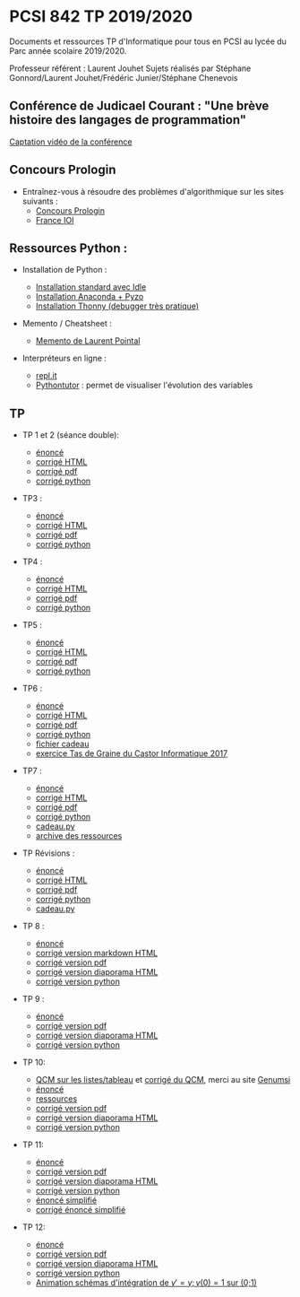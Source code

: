 # PCSI 842 TP 2019/2020

Documents et ressources TP d'Informatique pour tous en PCSI au lycée du Parc année scolaire 2019/2020.

Professeur référent : Laurent Jouhet
Sujets réalisés par Stéphane Gonnord/Laurent Jouhet/Frédéric Junier/Stéphane Chenevois

## Conférence de Judicael Courant : "Une brève histoire des langages de programmation"

[Captation vidéo de la conférence](https://tube.ac-lyon.fr/videos/watch/2f7065e3-13c7-432c-80cc-94e769d38272)

## Concours Prologin 

* Entraînez-vous à résoudre des problèmes d'algorithmique sur les sites suivants :
  - [Concours Prologin](https://prologin.org/train/)
  - [France IOI](http://www.france-ioi.org/)

## Ressources Python :

* Installation de Python :
  - [Installation standard avec Idle](https://www.python.org/downloads/)
  - [Installation Anaconda + Pyzo](https://pyzo.org/start.html)
  - [Installation Thonny (debugger très pratique)](https://thonny.org/)

* Memento / Cheatsheet :
  - [Memento de Laurent Pointal](https://perso.limsi.fr/pointal/_media/python:cours:mementopython3.pdf)
  
* Interpréteurs en ligne :
  - [repl.it](https://repl.it/languages/python3)
  - [Pythontutor](http://pythontutor.com/)  : permet de visualiser l'évolution des variables

## TP

* TP 1 et 2 (séance double):
  - [énoncé](TP-01-02/I1-TP-01-02-Introduction-sujet.pdf)
  - [corrigé HTML](TP-01-02/I1-TP-01-02-Introduction-corrige.html)
  - [corrigé pdf](TP-01-02/I1-TP-01-02-Introduction-corrige.pdf)
  - [corrigé python](TP-01-02/I1-TP-01-02-Introduction-corrige.py)

* TP3 :
  - [énoncé](TP3/sujet/I1-TP-03-Boucles-sujet.pdf)
  - [corrigé HTML](TP3/corrige/I1-TP-03-Boucles-corrige.html)
  - [corrigé pdf](TP3/corrige/I1-TP-03-Boucles-corrige.pdf)
  - [corrigé python](TP3/corrige/I1-TP-03-Boucles-corrige.py)

* TP4 :
  - [énoncé](TP4/sujet/I1-TP-04-Fonctions-Suites-sujet.pdf)
  - [corrigé HTML](TP4/corrige/I1-TP-04-Fonctions-Suites-corrige.html)
  - [corrigé pdf](TP4/corrige/I1-TP-04-Fonctions-Suites-corrige.pdf)
  - [corrigé python](TP4/corrige/I1-TP-04-Fonctions-Suites-corrige.py)

* TP5 :
  - [énoncé](TP5/sujet/I1-TP-05-Listes-sujet.pdf)
  - [corrigé HTML](TP5/corrige/I1-TP-05-Listes-corrige.html)
  - [corrigé pdf](TP5/corrige/I1-TP-05-Listes-corrige.pdf)
  - [corrigé python](TP5/corrige/I1-TP-05-Listes-corrige.py)
  
 
* TP6 :
  - [énoncé](TP6/sujet/I1-TP-06-Recherche-Cribles-sujet.pdf)
  - [corrigé HTML](TP6/corrige/I1-TP-06-Recherche-Cribles-corrige.html)
  - [corrigé pdf](TP6/corrige/I1-TP-06-Recherche-Cribles-corrige.pdf)
  - [corrigé python](TP6/corrige/I1-TP-06-Recherche-Cribles-corrige.py)
  - [fichier cadeau](TP6/eleves/cadeau_06.py)
  - [exercice Tas de Graine  du Castor Informatique 2017](https://concours.castor-informatique.fr/index.php?team=castor2017)
  
* TP7 :
  - [énoncé](TP7/sujet/I1-TP-07-Fichiers-Matplotlib-sujet.pdf)
  - [corrigé HTML](TP7/corrige/I1-TP-07-Fichiers-Matplotlib-corrige.html)
  - [corrigé pdf](TP7/corrige/I1-TP-07-Fichiers-Matplotlib-corrige.pdf)
  - [corrigé python](TP7/corrige/I1-TP-07-Fichiers-Matplotlib-corrige.py)
  - [cadeau.py](TP7/eleves/cadeau.py)
  - [archive des ressources](TP7/eleves/ressources.zip)
  
* TP  Révisions :
  - [énoncé](TP-revisions/sujet/I1-TP-Revisions-Janvier3-sujet.pdf)
  - [corrigé HTML](TP-revisions/corrige/I1-TP-Revisions-Janvier3-corrige.html)
  - [corrigé pdf](TP-revisions/corrige/I1-TP-Revisions-Janvier3-corrige.pdf)
  - [corrigé python](TP-revisions/corrige/I1-TP-Revisions-Janvier3-corrige.py)
  - [cadeau.py](TP-revisions/ressources/cadeau.py)


  
* TP 8 :
  - [énoncé](TP8/sujet/I1-TP-08-Dichotomie-Newton-sujet.pdf)
  - [corrigé version markdown HTML](TP8/corrige/I1-TP-08-Dichotomie-Newton-corrige-git.md)
  - [corrigé version pdf](TP8/corrige/I1-TP-08-Dichotomie-Newton-corrige-.pdf)
  - [corrigé version diaporama HTML](TP8/corrige/I1-TP-08-Dichotomie-Newton-corrige-slidy.html)
  - [corrigé version python](TP8/corrige/I1-TP-08-Dichotomie-Newton-corrige.py)
  
  
* TP 9 :
  - [énoncé](TP9/sujet/I1-TP-09-Integration-Euler-sujet.pdf)
  - [corrigé version pdf](TP9/corrige/I1-TP-09-Integration-Euler-corrige.pdf) 
  - [corrigé version diaporama HTML](TP9/corrige/I1-TP-09-Integration-Euler-corrige.html)
  - [corrigé version python](TP9/corrige/I1-TP-09-Integration-Euler-corrige.py)
  
  
* TP 10:
  - [QCM sur les listes/tableau](https://genumsi.inria.fr/qcm.php?h=7b8eb974bcf4e7349c793267fdf5b6b4) et [corrigé du QCM](https://genumsi.inria.fr/qcm-corrige.php?cle=MTUwOzE5NzsyODE7MzAzOzMwNzszMzk7Mzk5OzQyNjszNzk=), merci au site [Genumsi](https://genumsi.inria.fr/)
  - [énoncé](TP10/sujet/I1-TP-10-Listes_de_Listes-sujet.pdf)
  - [ressources](TP10/ressources)
  - [corrigé version pdf](TP10/corrige/I1-TP-10-Listes_de_Listes-corrige.pdf)
  - [corrigé version diaporama HTML](TP10/corrige/I1-TP-10-Listes_de_Listes-corrige.html)
  - [corrigé version python](TP10/corrige/I1-TP-10-Listes_de_Listes-corrige.py)
  
* TP 11:
  - [énoncé](TP11/sujet/I1-TP-11-Gauss-sujet.pdf)
  - [corrigé version pdf](TP11/corrige/I1-TP-11-Gauss-corrige.pdf)
  - [corrigé version diaporama HTML](TP11/corrige/I1-TP-11-Gauss-corrige.html)
  - [corrigé version python](TP11/corrige/I1-TP-11-Gauss-corrige.py)
  - [énoncé simplifié](TP11/gauss-simple.pdf)
  - [corrigé énoncé simplifié](TP11/TP_Gauss_Simple.html)
  
* TP 12:
  - [énoncé](TP12/sujet/I1-TP-12-Euler-Rk4-sujet.pdf)
  - [corrigé version pdf](TP12/corrige/I1-TP-12-Euler-Rk4-corrige.pdf)
  - [corrigé version diaporama HTML](TP12/corrige/I1-TP-12-Euler-Rk4-corrige.html)
  - [corrigé version python](TP12/corrige/I1-TP-12-Euler-Rk4-corrige.py)
  - [Animation schémas d'intégration de $y'=y ; y(0)=1$ sur (0;1)](TP12/ressources/schemas-0-1.mp4)
  
  
